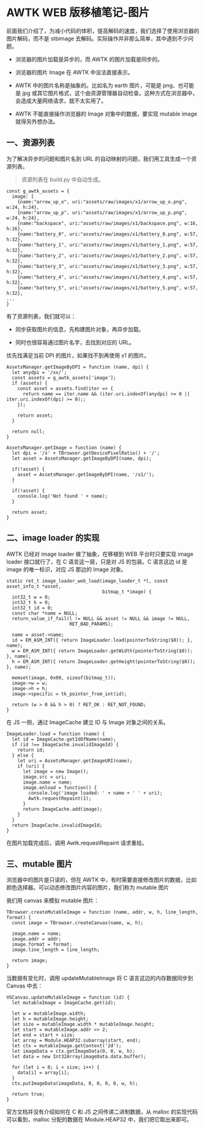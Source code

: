 # AWTK WEB 版移植笔记-图片

前面我们介绍了，为减小代码的体积，提高解码的速度，我们选择了使用浏览器的图片解码，而不是 stbimage 去解码。实际操作并非那么简单，其中遇到不少问题。

* 浏览器的图片加载是异步的，而 AWTK 的图片加载是同步的。

* 浏览器的图片 Image 在 AWTK 中没法直接表示。

* AWTK 中的图片名称是抽象的。比如名为 earth 图片，可能是 png、也可能是 jpg 或其它图片格式，这个由资源管理器自动检查。这种方式在浏览器中，会造成大量网络请求，就不太实用了。

* AWTK 不能直接操作浏览器的 Image 对象中的数据，要实现 mutable image 就得另外想办法。

## 一、资源列表

为了解决异步的问题和图片名到 URL 的自动映射的问题，我们用工具生成一个资源列表。

> 资源列表在 build.py 中自动生成。
 
```
const g_awtk_assets = {
  image: [
    {name:"arrow_up_o", uri:"assets/raw/images/x1/arrow_up_o.png", w:24, h:24},
    {name:"arrow_up_p", uri:"assets/raw/images/x1/arrow_up_p.png", w:24, h:24},
    {name:"backspace", uri:"assets/raw/images/x1/backspace.png", w:16, h:16},
    {name:"battery_0", uri:"assets/raw/images/x1/battery_0.png", w:57, h:32},
    {name:"battery_1", uri:"assets/raw/images/x1/battery_1.png", w:57, h:32},
    {name:"battery_2", uri:"assets/raw/images/x1/battery_2.png", w:57, h:32},
    {name:"battery_3", uri:"assets/raw/images/x1/battery_3.png", w:57, h:32},
    {name:"battery_4", uri:"assets/raw/images/x1/battery_4.png", w:57, h:32},
    {name:"battery_5", uri:"assets/raw/images/x1/battery_5.png", w:57, h:32},
...
}
```

有了资源列表，我们就可以：

* 同步获取图片的信息，先构建图片对象，再异步加载。

* 同时也很容易通过图片名字，去找到对应的 URL。

优先找满足当前 DPI 的图片，如果找不到再使用 x1 的图片。

```
AssetsManager.getImageByDPI = function (name, dpi) {
  let anydpi = '/xx/';
  const assets = g_awtk_assets['image'];
  if (assets) {
    const asset = assets.find(iter => {
      return name == iter.name && (iter.uri.indexOf(anydpi) >= 0 || iter.uri.indexOf(dpi) >= 0);;
    });

    return asset;
  }

  return null;
}

AssetsManager.getImage = function (name) {
  let dpi = '/x' + TBrowser.getDevicePixelRatio() + '/';
  let asset = AssetsManager.getImageByDPI(name, dpi);

  if(!asset) {
    asset = AssetsManager.getImageByDPI(name, '/x1/');
  }

  if(!asset) {
    console.log('Not found ' + name);
  }

  return asset;
}
```

## 二、image loader 的实现

AWTK 已经对 image loader 做了抽象，在移植到 WEB 平台时只要实现 image loader 接口就行了，在 C 语言这一层，只是对 JS 的包装。C 语言这边 id 是 image 的唯一标识，对应 JS 那边的 Image 对象。

```
static ret_t image_loader_web_load(image_loader_t *l, const asset_info_t *asset,
                                   bitmap_t *image) {
  int32_t w = 0;
  int32_t h = 0;
  int32_t id = 0;
  const char *name = NULL;
  return_value_if_fail(l != NULL && asset != NULL && image != NULL,
                       RET_BAD_PARAMS);

  name = asset->name;
  id = EM_ASM_INT({ return ImageLoader.load(pointerToString($0)); }, name);
  w = EM_ASM_INT({ return ImageLoader.getWidth(pointerToString($0)); }, name);
  h = EM_ASM_INT({ return ImageLoader.getHeight(pointerToString($0)); }, name);

  memset(image, 0x00, sizeof(bitmap_t));
  image->w = w;
  image->h = h;
  image->specific = tk_pointer_from_int(id);

  return (w > 0 && h > 0) ? RET_OK : RET_NOT_FOUND;
}
```

在 JS 一侧，通过 ImageCache 建立 ID 与 Image 对象之间的关系。

```
ImageLoader.load = function (name) {
  let id = ImageCache.getIdOfName(name);
  if (id !== ImageCache.invalidImageId) {
    return id;
  } else {
    let uri = AssetsManager.getImageURI(name);
    if (uri) {
      let image = new Image();
      image.src = uri;
      image.name = name;
      image.onload = function() {
        console.log('image loaded: ' + name + ' ' + uri);
        Awtk.requestRepaint(1);
      }
      return ImageCache.add(image);
    }
  }
  return ImageCache.invalidImageId;
}
```

在图片加载完成后，调用 Awtk.requestRepaint 请求重绘。

## 三、mutable 图片

浏览器中的图片是只读的，但在 AWTK 中，有时需要直接修改图片的数据，比如颜色选择器。可以动态修改图片内容的图片，我们称为 mutable 图片

我们用 canvas 来模拟 mutable 图片：

```
TBrowser.createMutableImage = function (name, addr, w, h, line_length, format) {
  const image = TBrowser.createCanvas(name, w, h);

  image.name = name;
  image.addr = addr;
  image.format = format;
  image.line_length = line_length;

  return image;
}
```

当数据有变化时，调用 updateMutableImage 将 C 语言这边的内存数据同步到 Canvas 中去：

```
VGCanvas.updateMutableImage = function (id) {
  let mutableImage = ImageCache.get(id);

  let w = mutableImage.width;
  let h = mutableImage.height;
  let size = mutableImage.width * mutableImage.height;
  let start = mutableImage.addr >> 2;
  let end = start + size;
  let array = Module.HEAP32.subarray(start, end);
  let ctx = mutableImage.getContext('2d');
  let imageData = ctx.getImageData(0, 0, w, h);
  let data = new Int32Array(imageData.data.buffer);

  for (let i = 0; i < size; i++) {
    data[i] = array[i];
  }
  ctx.putImageData(imageData, 0, 0, 0, 0, w, h);

  return true;
}
```

官方文档并没有介绍如何在 C 和 JS 之间传递二进制数据，从 malloc 的实现代码可以看到，malloc 分配的数据在 Module.HEAP32 中，我们把它取出来即可。
